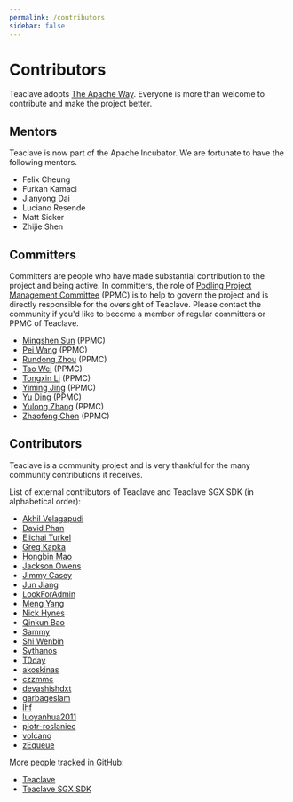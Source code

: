 ```yaml
---
permalink: /contributors
sidebar: false
---
```


# Contributors

Teaclave adopts [The Apache Way](https://www.apache.org/theapacheway/).
Everyone is more than welcome to contribute and make the project better.

## Mentors

Teaclave is now part of the Apache Incubator. We are fortunate to have the
following mentors.

- Felix Cheung
- Furkan Kamaci
- Jianyong Dai
- Luciano Resende
- Matt Sicker
- Zhijie Shen

## Committers

Committers are people who have made substantial contribution to the project and
being active. In committers, the role of
[Podling Project Management Committee](https://incubator.apache.org/guides/ppmc.html)
(PPMC) is to help to govern the project and is directly responsible for the
oversight of Teaclave. Please contact the community if you'd like to become a
member of regular committers or PPMC of Teaclave.

- [Mingshen Sun](https://github.com/mssun) (PPMC)
- [Pei Wang](https://github.com/uraj) (PPMC)
- [Rundong Zhou](https://github.com/rdzhou) (PPMC)
- [Tao Wei](https://github.com/LenxWei) (PPMC)
- [Tongxin Li](https://github.com/litongxin1991) (PPMC)
- [Yiming Jing](https://github.com/kevinis) (PPMC)
- [Yu Ding](https://github.com/dingelish) (PPMC)
- [Yulong Zhang](https://github.com/yulongzhang) (PPMC)
- [Zhaofeng Chen](https://github.com/m4sterchain) (PPMC)

## Contributors

Teaclave is a community project and is very thankful for the many community
contributions it receives.

List of external contributors of Teaclave and Teaclave SGX SDK (in alphabetical order):
  - [Akhil Velagapudi](https://github.com/akhilles)
  - [David Phan](https://github.com/davidp94)
  - [Elichai Turkel](https://github.com/elichai)
  - [Greg Kapka](https://github.com/gskapka)
  - [Hongbin Mao](https://github.com/hello2mao)
  - [Jackson Owens](https://github.com/jbowens)
  - [Jimmy Casey](https://github.com/jimmycasey)
  - [Jun Jiang](https://github.com/jasl)
  - [LookForAdmin](https://github.com/60ke)
  - [Meng Yang](https://github.com/m3ngyang)
  - [Nick Hynes](https://github.com/nhynes)
  - [Qinkun Bao](https://github.com/qinkunbao)
  - [Sammy](https://github.com/sammyne)
  - [Shi Wenbin](https://github.com/bradyjoestar)
  - [Sythanos](https://github.com/sythanos)
  - [T0day](https://github.com/hi-T0day)
  - [akoskinas](https://github.com/akoskinas)
  - [czzmmc](https://github.com/czzmmc)
  - [devashishdxt](https://github.com/devashishdxt)
  - [garbageslam](https://github.com/garbageslam)
  - [lhf](https://github.com/EighteenZi)
  - [luoyanhua2011](https://github.com/luoyanhua2011)
  - [piotr-roslaniec](https://github.com/piotr-roslaniec)
  - [volcano](https://github.com/volcano0dr)
  - [zEqueue](https://github.com/z1queue)

More people tracked in GitHub:
  - [Teaclave](https://github.com/apache/incubator-teaclave/graphs/contributors)
  - [Teaclave SGX SDK](https://github.com/apache/incubator-teaclave-sgx-sdk/graphs/contributors)
